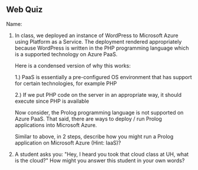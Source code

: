 ## Web Quiz  ##

Name:

1. In class, we deployed an instance of WordPress to Microsoft Azure using Platform as a Service.  The deployment rendered appropriately because WordPress is written in the PHP programming language which is a supported technology on Azure PaaS.  

	Here is a condensed version of why this works:
	
	1.) PaaS is essentially a pre-configured OS environment that has support for certain technologies, for example PHP
	
	2.) If we put PHP code on the server in an appropriate way, it should execute since PHP is available
	
	Now consider, the Prolog programming language is not supported on Azure PaaS.  That said, there are ways to deploy / run  Prolog applications into Microsoft Azure.  
	
	Similar to above, in 2 steps, describe how you might run a Prolog application on Microsoft Azure (Hint: IaaS)?


2. A student asks you: "Hey, I heard you took that cloud class at UH, what is the cloud?" 
How might you answer this student in your own words?
